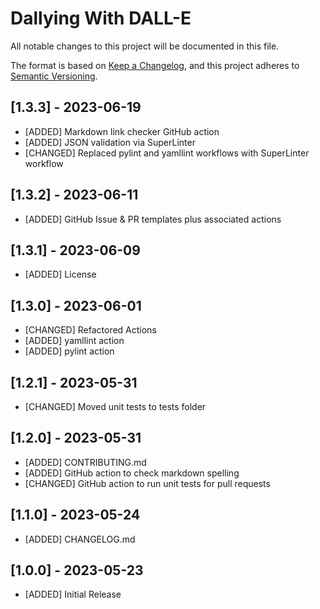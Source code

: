 # Dallying With DALL-E

All notable changes to this project will be documented in this file.

The format is based on [Keep a Changelog](https://keepachangelog.com/en/1.0.0/),
and this project adheres to [Semantic Versioning](https://semver.org/spec/v2.0.0.html).

## [1.3.3] - 2023-06-19
- [ADDED] Markdown link checker GitHub action
- [ADDED] JSON validation via SuperLinter
- [CHANGED] Replaced pylint and yamllint workflows with SuperLinter workflow

## [1.3.2] - 2023-06-11

- [ADDED] GitHub Issue & PR templates plus associated actions

## [1.3.1] - 2023-06-09

- [ADDED] License

## [1.3.0] - 2023-06-01

- [CHANGED] Refactored Actions
- [ADDED] yamllint action
- [ADDED] pylint action

## [1.2.1] - 2023-05-31
- [CHANGED] Moved unit tests to tests folder

## [1.2.0] - 2023-05-31

- [ADDED] CONTRIBUTING.md
- [ADDED] GitHub action to check markdown spelling
- [CHANGED] GitHub action to run unit tests for pull requests

## [1.1.0] - 2023-05-24

- [ADDED] CHANGELOG.md

## [1.0.0] - 2023-05-23

- [ADDED] Initial Release
